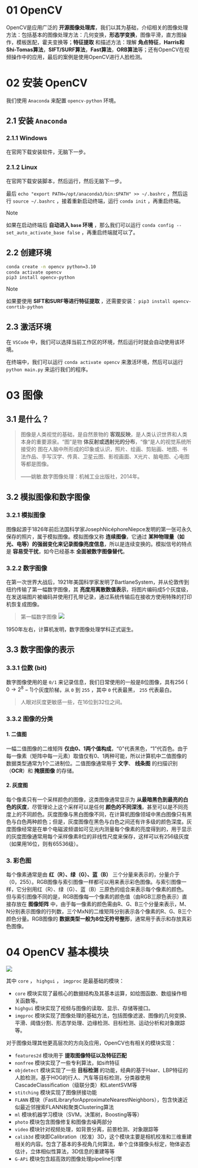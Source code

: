 # 01 OpenCV

OpenCV是应用广泛的 **开源图像处理库**，我们以其为基础，介绍相关的图像处理方法：包括基本的图像处理方法：几何变换，**形态学变换**，图像平滑，直方图操作，模板医配，霍夫变换等；**特征提取** 和描述方法：理解 **角点特征**，**Harris和Shi-Tomas算法**，**SIFT/SURF算法**，**Fast算法**，**ORB算法**等；还有OpenCV在视频操作中的应用，最后的案例是使用OpenCV进行人脸检测。

# 02 安装 OpenCV

我们使用 `Anaconda` 来配置 `opencv-python` 环境。

## 2.1 安装 `Anaconda` 

### 2.1.1 Windows

在官网下载安装软件，无脑下一步。

### 2.1.2 Linux

在官网下载安装脚本，然后运行，然后无脑下一步。

最后 `echo "export PATH=/opt/anaconda3/bin:$PATH" >> ~/.bashrc` ，然后运行 `source ~/.bashrc` ，接着重新启动终端，运行 `conda init` ，再重启终端。

> [!note] 
> 如果在启动终端后 **自动进入 `base` 环境** ，那么我们可以运行 `conda config --set_auto_activate_base false` ，再重启终端就可以了。

## 2.2 创建环境

```bash
conda create -n opencv python=3.10
conda activate opencv
pip3 install opencv-python
```

> [!note] 
> 如果要使用 **SIFT和SURF等进行特征提取** ，还需要安装：
> `pip3 install opencv-conrtib-python` 

## 2.3 激活环境

在 `VSCode` 中，我们可以选择当前工作区的环境，然后运行时就会自动使用该环境。

在终端中，我们可以运行 `conda activate opencv` 来激活环境，然后可以运行 `python main.py` 来运行我们的程序。

# 03 图像

## 3.1 是什么？

> 图像是人类视觉的基础，是自然景物的 **客观反映**，是人类认识世界和人类本身的重要源泉。“图”是物 **体反射或透射光的分布**，“像“是人的视觉系统所接受的 图在人脑中所形成的印象或认识，照片、绘画、剪贴画、地图、书法作品、手写汉学、传真、卫星云图、影视画面、X光片、脑电图、心电图等都是图像。
> 
> ——姚敏.数字图像处理：机械工业出版社，2014年。

## 3.2 模拟图像和数字图像

### 3.2.1 模拟图像

图像起源于1826年前后法国科学家JosephNicéphoreNiepce发明的第一张可永久保存的照片，属于模拟图像。模拟图像又称 **连续图像**，它通过 **某种物理量（如光、电等）的强弱变化来记录图像亮度信息**，所以是连续变换的。模拟信号的特点是 **容易受干扰**，如今已经基本 **全面被数字图像替代**。

### 3.2.2 数字图像

在第一次世界大战后，1921年美国科学家发明了BartlaneSystem，并从伦敦传到纽约传输了第一幅数字图像，其 **亮度用离散数值表示**，将图片编码成5个灰度级，在发送端图片被编码并使用打孔带记录，通过系统传输后在接收方使用特殊的打印机恢复成图像。

> 第一幅数字图像
> ![](第一幅数字图像.png)

1950年左右，计算机发明，数字图像处理学科正式诞生。

## 3.3 数字图像的表示

### 3.3.1 位数 (bit)

数字图像使用的是 `0/1` 来记录信息，我们日常使用的一般是8位图像，具有256 ( $0 \rightarrow 2^{8} - 1$)个灰度阶梯，从 `0` 到 `255` ，其中 `0` 代表最黑， `255` 代表最白。

> 人眼对灰度更敏感一些，在16位到32位之间。

### 3.3.2 图像的分类

#### 1. 二值图

一幅二值图像的二维矩阵 **仅由0、1两个值构成**，“0"代表黑色，“1”代百色。由于每一像素（矩阵中每一元素）取值仅有0、1两种可能，所以计算机中二值图像的数据类型通常为1个二进制位。二值图像通常用于 **文字**、 **线条图** 的扫描识别（**OCR**）和 **掩膜图像** 的存储。

#### 2. 灰度图

每个像素只有一个采样颜色的图像，这类图像通常显示为 **从最暗黑色到最亮的白色的灰度**，尽管理论上这个采样可以是任何 **颜色的不同深浅**，甚至可以是不同亮度上的不同颜色。灰度图像与黑白图像不同，在计算机图像领域中黑白图像只有黑色与白色两种颜色；但是，灰度图像在黑色与白色之间还有许多级的颜色深度。灰度图像经常是在单个电磁波频谱如可见光内测量每个像素的亮度得到的，用于显示的灰度图像通常用每个采样像素8位的非线性尺度来保存，这样可以有256级灰度（如果用16位，则有65536级）。

### 3. 彩色图

每个像素通常是由 **红（R）、绿（G）、蓝（B）** 三个分量来表示的，分量介于（0，255）。RGB图像与索引图像一样都可以用来表示彩色图像。与索引图像一样，它分别用红（R）、绿（G）、蓝（B）三原色的组合来表示每个像素的颜色。但与索引图像不同的是，RGB图像每一个像素的颜色值（由RGB三原色表示）直接存放在 **图像矩阵** 中，由于每一像素的颜色需由R、G、B三个分量来表示，M、N分别表示图像的行列数，三个MxN的二维矩阵分别表示各个像素的R、G、B三个颜色分量。RGB图像的 **数据类型一般为8位无符号整形**，通常用于表示和存放真彩色图像。

# 04 OpenCV 基本模块

![](opencv模块.png)

其中 `core` ， `highgui` ， `imgproc` 是最基础的模块：

- `core` 模块实现了最核心的数据结构及其基本运算，如绘图函数、数组操作相关函数等。
- `highgui` 模块实现了视频与图像的读取、显示、存储等接口。
- `imgproc` 模块实现了图像处理的基础方法，包括图像滤波、图像的几何变换、平滑、阈值分割、形态学处理、边缘检测、目标检测、运动分析和对象跟踪等。

对于图像处理其他更高层次的方向及应用，OpenCV也有相关的模块实现：

- `features2d` 模块用于 **提取图像特征以及特征匹配**
- `nonfree` 模块实现了一些专利算法，如sift特征
- `objdetect` 模块实现了一些 **目标检测** 的功能，经典的基于Haar、LBP特征的人脸检测，基于HOG的行人、汽车等目标检测，分类器使用CascadeClassification（级联分类）和LatentSVM等
- `stitching` 模块实现了图像拼接功能
- `FLANN` 模块（FastLibraryforApproximateNearestNeighbors），包含快速近似最近邻搜索FLANN和聚类Clustering算法
- `ml` 模块机器学习模块（SVM，决策树，Boosting等等）
- `photo` 模块包含图像修复和图像去噪两部分
- `video` 模块针对视频处理，如背景分离，前景检测、对象跟踪等
- `calib3d` 模块即Calibration（校准）3D，这个模块主要是相机校准和三维重建相关的内容。包含了基本的多视角几何算法，单个立体摄像头标定，物体姿态估计，立体相似性算法，3D信息的重建等等
- `G-APi` 模块包含超高效的图像处理pipeline引l擎

